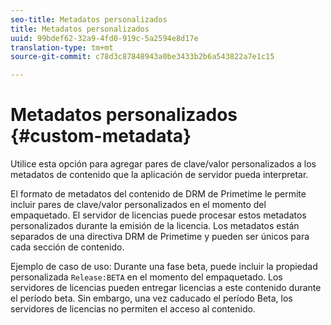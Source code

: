 ```yaml
---
seo-title: Metadatos personalizados
title: Metadatos personalizados
uuid: 99bdef62-32a9-4fd0-919c-5a2594e8d17e
translation-type: tm+mt
source-git-commit: c78d3c87848943a0be3433b2b6a543822a7e1c15

---
```



# Metadatos personalizados {#custom-metadata}

Utilice esta opción para agregar pares de clave/valor personalizados a los metadatos de contenido que la aplicación de servidor pueda interpretar.

El formato de metadatos del contenido de DRM de Primetime le permite incluir pares de clave/valor personalizados en el momento del empaquetado. El servidor de licencias puede procesar estos metadatos personalizados durante la emisión de la licencia. Los metadatos están separados de una directiva DRM de Primetime y pueden ser únicos para cada sección de contenido.

Ejemplo de caso de uso: Durante una fase beta, puede incluir la propiedad personalizada `Release:BETA` en el momento del empaquetado. Los servidores de licencias pueden entregar licencias a este contenido durante el período beta. Sin embargo, una vez caducado el período Beta, los servidores de licencias no permiten el acceso al contenido.

